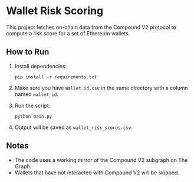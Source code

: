 # Wallet Risk Scoring

This project fetches on-chain data from the Compound V2 protocol to compute a risk score for a set of Ethereum wallets.

## How to Run

1. Install dependencies:
    ```
    pip install -r requirements.txt
    ```

2. Make sure you have `Wallet id.csv` in the same directory with a column named `wallet_id`.

3. Run the script:
    ```
    python main.py
    ```

4. Output will be saved as `wallet_risk_scores.csv`.

## Notes

- The code uses a working mirror of the Compound V2 subgraph on The Graph.
- Wallets that have not interacted with Compound V2 will be skipped.